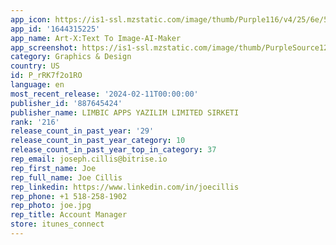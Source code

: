```yaml
---
app_icon: https://is1-ssl.mzstatic.com/image/thumb/Purple116/v4/25/6e/51/256e5167-faed-12c4-aedd-2833552dfdc0/AppIcon-0-0-1x_U007epad-0-0-85-220.png/1024x1024bb.png
app_id: '1644315225'
app_name: Art-X:Text To Image-AI-Maker
app_screenshot: https://is1-ssl.mzstatic.com/image/thumb/PurpleSource122/v4/a2/23/c0/a223c03e-6363-9513-30bb-d39cee4b77e1/6da957ff-ee20-4168-9ed8-b7e7d0866cfc_Frame_8__U00282_U0029.png/1242x2688bb.png
category: Graphics & Design
country: US
id: P_rRK7f2o1RO
language: en
most_recent_release: '2024-02-11T00:00:00'
publisher_id: '887645424'
publisher_name: LIMBIC APPS YAZILIM LIMITED SIRKETI
rank: '216'
release_count_in_past_year: '29'
release_count_in_past_year_category: 10
release_count_in_past_year_top_in_category: 37
rep_email: joseph.cillis@bitrise.io
rep_first_name: Joe
rep_full_name: Joe Cillis
rep_linkedin: https://www.linkedin.com/in/joecillis
rep_phone: +1 518-258-1902
rep_photo: joe.jpg
rep_title: Account Manager
store: itunes_connect
---
```


